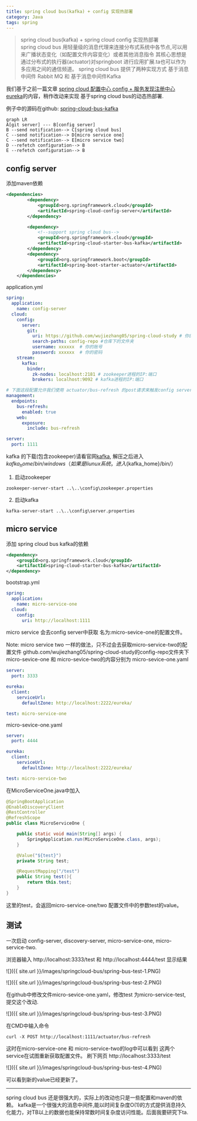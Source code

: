 ```yaml
---
title: spring cloud bus(kafka) + config 实现热部署
category: Java
tags: spring
---
```


> spring cloud bus(kafka) + spring cloud config 实现热部署<br>
> spring cloud bus 用轻量级的消息代理来连接分布式系统中各节点,可以用来广播状态变化（如配置文件内容变化）或者其他消息指令
> 其核心思想是通过分布式的执行器(actuator)对springboot 进行应用扩展.ta也可以作为多应用之间的通信频道。
> spring cloud bus 提供了两种实现方式 基于消息中间件 Rabbit MQ 和 基于消息中间件Kafka

我们基于之前一篇文章 [spring cloud 配置中心 config + 服务发现注册中心 eureka](https://wujiezhang05.github.io/java/spring-cloud-config-eureka/)的内容，稍作改动来实现 基于spring cloud bus的动态热部署.

例子中的源码在github: [spring-cloud-bus-kafka](https://github.com/wujiezhang05/spring-cloud-study)

```mermaid
graph LR
A[git server] --- B[config server]
B --send notification--> C[spring cloud bus]
C --send notification--> D[micro service one]
C --send notification--> E[micro service two]
D --refetch configuration--> B
E --refetch configuration--> B
```


## config server
添加maven依赖
```xml
<dependencies>
        <dependency>
            <groupId>org.springframework.cloud</groupId>
            <artifactId>spring-cloud-config-server</artifactId>
        </dependency>

        <dependency>
            <!--support spring cloud bus-->
            <groupId>org.springframework.cloud</groupId>
            <artifactId>spring-cloud-starter-bus-kafka</artifactId>
        </dependency>
        <dependency>
            <groupId>org.springframework.boot</groupId>
            <artifactId>spring-boot-starter-actuator</artifactId>
        </dependency>
    </dependencies>
```
application.yml
```yaml
spring:
  application:
    name: config-server
  cloud:
    config:
      server:
        git:
          uri: https://github.com/wujiezhang05/spring-cloud-study # 你的仓库url
          search-paths: config-repo #仓库下的文件夹
          username: xxxxxx  # 你的账号
          password: xxxxxx  # 你的密码
    stream:
      kafka:
        binder:
          zk-nodes: localhost:2181 # zookeeper进程的IP:端口
          brokers: localhost:9092 # kafka进程的IP:端口

# 下面这段配置允许我们使用 actuator/bus-refresh 的post请求来触发config server refresh的请求。
management:
  endpoints:
    bus-refresh:
      enabled: true
    web:
      exposure:
        include: bus-refresh

server:
  port: 1111
```
kafka 的下载(包含zookeeper)请看官网[kafka](https://kafka.apache.org/downloads),
解压之后进入${kafka_home}/bin/windows（如果是liunux系统，进入${kafka_home}/bin/）
1. 启动zookeeper
  ```shell
  zookeeper-server-start ..\..\config\zookeeper.properties
  ```
2. 启动kafka
  ```shell
  kafka-server-start ..\..\config\server.properties
  ```

## micro service
添加 spring cloud bus kafka的依赖
```xml
<dependency>
    <groupId>org.springframework.cloud</groupId>
    <artifactId>spring-cloud-starter-bus-kafka</artifactId>
</dependency>
```
bootstrap.yml
```yaml
spring:
  application:
    name: micro-service-one
  cloud:
    config:
      uri: http://localhost:1111
```
micro service 会去config server中获取 名为:micro-sevice-one的配置文件。

Note: micro service two 一样的做法，只不过会去获取micro-service-two的配置文件
github.com/wujiezhang05/spring-cloud-study的config-repo文件夹下
micro-sevice-one 和 micro-sevice-two的内容分别为
micro-sevice-one.yaml
```yaml
server:
  port: 3333

eureka:
  client:
    serviceUrl:
      defaultZone: http://localhost:2222/eureka/

test: micro-service-one
```
micro-sevice-one.yaml
```yaml
server:
  port: 4444

eureka:
  client:
    serviceUrl:
      defaultZone: http://localhost:2222/eureka/

test: micro-service-two
```


在MicroServiceOne.java中加入
```java
@SpringBootApplication
@EnableDiscoveryClient
@RestController
@RefreshScope
public class MicroServiceOne {

    public static void main(String[] args) {
        SpringApplication.run(MicroServiceOne.class, args);
    }

    @Value("${test}")
    private String test;

    @RequestMapping("/test")
    public String test(){
        return this.test;
    }
}
```
这里的test，会返回micro-service-one/two 配置文件中的参数test的value。


## 测试
一次启动 config-server, discovery-server, micro-service-one, micro-service-two.

浏览器输入 http://localhost:3333/test 和 http://localhost:4444/test
显示结果

![]({{ site.url }}/images/springcloud-bus/spring-bus-test-1.PNG)

![]({{ site.url }}/images/springcloud-bus/spring-bus-test-2.PNG)

在github中修改文件micro-sevice-one.yaml，修改test 为micro-service-test,提交这个改动.

![]({{ site.url }}/images/springcloud-bus/spring-bus-test-3.PNG)

在CMD中输入命令
```shell
curl -X POST http://localhost:1111/actuator/bus-refresh
```
这时在micro-service-one 和 micro-service-two的log中可以看到 这两个service在试图重新获取配置文件。
刷下网页 http://localhost:3333/test

![]({{ site.url }}/images/springcloud-bus/spring-bus-test-4.PNG)

可以看到新的value已经更新了。

--------------------------------
spring cloud bus 还是很强大的，实际上的改动也只是一些配置和maven的依赖。
kafka是一个很强大的消息中间件,能以时间复杂度O(1)的方式提供消息持久化能力，对TB以上的数据也能保持常数时间复杂度访问性能。后面我要研究下ta.
